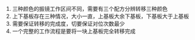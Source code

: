 1. 三种颜色的振镜工作区间不同，需要有三个配方分辨转移三种颜色
2. 上下基板存在三种情况，大小一直，上基板大余下基板，下基板大于上基板
3. 需要保证转移的完成度，切要保证对位次数最少
4. 一个完整的工作流程是要将一块上基板完全转移完成